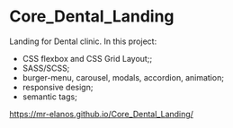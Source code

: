 # Core_Dental_Landing
Landing for Dental clinic. In this project:

- CSS flexbox and CSS Grid Layout;; 
- SASS/SCSS;
- burger-menu, carousel, modals, accordion, animation;
- responsive design;
- semantic tags;

https://mr-elanos.github.io/Core_Dental_Landing/
